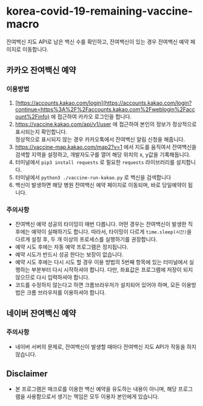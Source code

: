 # korea-covid-19-remaining-vaccine-macro
잔여백신 지도 API로 남은 백신 수를 확인하고, 잔여백신이 있는 경우 잔여백신 예약 페이지로 이동합니다.

## 카카오 잔여백신 예약
### 이용방법
1. [https://accounts.kakao.com/login](https://accounts.kakao.com/login?continue=https%3A%2F%2Faccounts.kakao.com%2Fweblogin%2Faccount%2Finfo) 에 접근하여 카카오 로그인을 합니다.
2. https://vaccine.kakao.com/api/v1/user 에 접근하여 본인의 정보가 정상적으로 표시되는지 확인합니다.  
정상적으로 표시되지 않는 경우 카카오톡에서 잔여백신 알림 신청을 해줍니다.
3. https://vaccine-map.kakao.com/map2?v=1 에서 지도를 움직여서 잔여백신을 검색할 지역을 설정하고, 개발자도구를 열어 해당 위치의 x, y값을 기록해둡니다.
4. 터미널에서 `pip3 install requests` 로 필요한 `requests` 라이브러리를 설치합니다.
5. 터미널에서 `python3 ./vaccine-run-kakao.py` 로 백신을 검색합니다
6. 백신이 발생하면 해당 병원 잔여백신 예약 페이지로 이동되며, 바로 당일예약이 됩니다.

### 주의사항
- 잔여백신 예약 성공의 타이밍이 매번 다릅니다. 어떤 경우는 잔여백신이 발생한 직후에는 예약이 실패하기도 합니다. 따라서, 타이밍이 다르게 `time.sleep(시간)`을 다르게 설정 후, 두 개 이상의 프로세스를 실행하기를 권장합니다.
- 예약 시도 후에는 자동 예약 프로그램은 정지됩니다.
- 예약 시도가 반드시 성공 한다는 보장이 없습니다.
- 예약 시도 후에는 다시 시도 할 경우 이용 방법의 5번째 항목에 있는 터미널에서 실행하는 부분부터 다시 시작하셔야 합니다. 다만, 좌표값은 프로그램에 저장이 되지 않으므로 다시 입력하셔야 합니다.
- 코드를 수정하지 않는다고 하면 크롬브라우저가 설치되어 있어야 하며, 모든 이용방법은 크롬 브라우저를 이용하셔야 합니다.

## 네이버 잔여백신 예약
### 주의사항
- 네이버 서버의 문제로, 잔여백신이 발생할 때마다 잔여백신 지도 API가 작동을 하지 않습니다.

## Disclaimer
- 본 프로그램은 매크로를 이용한 백신 예약을 유도하는 내용이 아니며, 해당 프로그램을 사용함으로서 생기는 책임은 모두 이용자 본인에게 있습니다.

